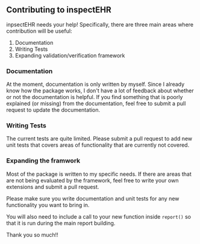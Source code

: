 ## Contributing to inspectEHR

inpsectEHR needs your help! Specifically, there are three main areas where contribution will be useful:

1. Documentation
2. Writing Tests
3. Expanding validation/verification framework

### Documentation

At the moment, documentation is only written by myself. Since I already know how the package works, I don't have a lot of feedback about whether or not the documentation is helpful. If you find something that is poorly explained (or missing) from the documentation, feel free to submit a pull request to update the documentation.

### Writing Tests

The current tests are quite limited. Please submit a pull request to add new unit tests that covers areas of functionality that are currently not covered.

### Expanding the framwork

Most of the package is written to my specific needs. If there are areas that are not being evaluated by the framework, feel free to write your own extensions and submit a pull request.

Please make sure you write documentation and unit tests for any new functionality you want to bring in.

You will also need to include a call to your new function inside `report()` so that it is run during the main report building.


Thank you so much!!
